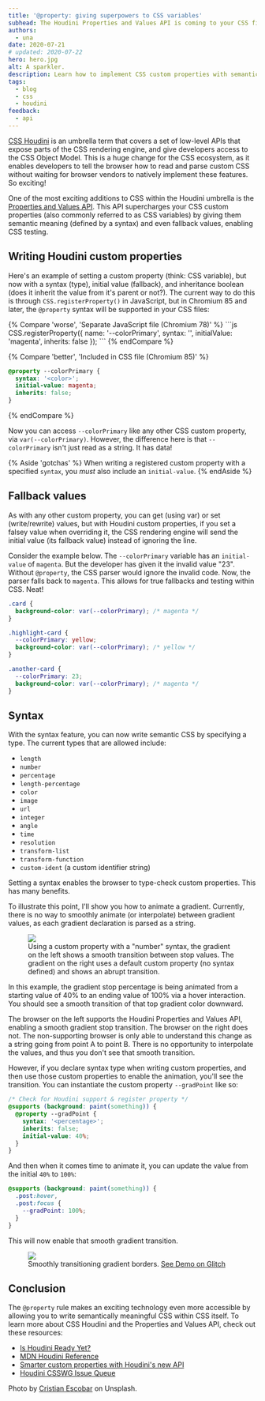 ```yaml
---
title: '@property: giving superpowers to CSS variables'
subhead: The Houdini Properties and Values API is coming to your CSS file in Chromium 85.
authors:
  - una
date: 2020-07-21
# updated: 2020-07-22
hero: hero.jpg
alt: A sparkler.
description: Learn how to implement CSS custom properties with semantic typing, a fallback value, and more, directly in your CSS file.
tags:
  - blog
  - css
  - houdini
feedback:
  - api
---
```


[CSS Houdini](https://ishoudinireadyyet.com) is an umbrella term that covers a
set of low-level APIs that expose parts of the CSS rendering engine, and give
developers access to the CSS Object Model. This is a huge
change for the CSS ecosystem, as it enables developers to tell the browser how
to read and parse custom CSS without waiting for browser vendors to natively
implement these features. So exciting!

One of the most exciting additions to CSS within the Houdini umbrella is the
[Properties and Values
API](https://developer.mozilla.org/en-US/docs/Web/API/CSS_Properties_and_Values_API).
This API supercharges your CSS custom properties (also commonly referred to as
CSS variables) by giving them semantic meaning (defined by a syntax) and even
fallback values, enabling CSS testing.

## Writing Houdini custom properties

Here's an example of setting a custom property (think: CSS variable), but now
with a syntax (type), initial value (fallback), and inheritance boolean (does
it inherit the value from it's parent or not?). The current way to do this is
through `CSS.registerProperty()` in JavaScript, but in Chromium 85 and later, the
`@property` syntax will be supported in your CSS files:

<div class="w-columns">
{% Compare 'worse', 'Separate JavaScript file (Chromium 78)' %}
```js
CSS.registerProperty({
  name: '--colorPrimary',
  syntax: '<color>',
  initialValue: 'magenta',
  inherits: false
});
```
{% endCompare %}

{% Compare 'better', 'Included in CSS file (Chromium 85)' %}
```css
@property --colorPrimary {
  syntax: '<color>';
  initial-value: magenta;
  inherits: false;
}
```
{% endCompare %}
</div>

Now you can access `--colorPrimary` like any other CSS custom property, via
`var(--colorPrimary)`. However, the difference here is that `--colorPrimary` isn't
just read as a string. It has data!

{% Aside 'gotchas' %}
  When writing a registered custom property with a specified `syntax`, you *must* also include an `initial-value`.
{% endAside %}

## Fallback values

As with any other custom property, you can get (using var) or set
(write/rewrite) values, but with Houdini custom properties, if you set a falsey
value when overriding it, the CSS rendering engine will send the initial value
(its fallback value) instead of ignoring the line.

Consider the example below. The `--colorPrimary` variable has an
`initial-value` of `magenta`. But the developer has given it the invalid
value "23". Without `@property`, the CSS parser would ignore the
invalid code. Now, the parser falls back to `magenta`. This allows for
true fallbacks and testing within CSS. Neat!

```css
.card {
  background-color: var(--colorPrimary); /* magenta */
}

.highlight-card {
  --colorPrimary: yellow;
  background-color: var(--colorPrimary); /* yellow */
}

.another-card {
  --colorPrimary: 23;
  background-color: var(--colorPrimary); /* magenta */
}
```

## Syntax

With the syntax feature, you can now write semantic CSS by specifying
a type. The current types that are allowed include:

- `length`
- `number`
- `percentage`
- `length-percentage`
- `color`
- `image`
- `url`
- `integer`
- `angle`
- `time`
- `resolution`
- `transform-list`
- `transform-function`
- `custom-ident` (a custom identifier string)


Setting a syntax enables the browser to type-check custom properties.
This has many benefits.

To illustrate this point, I'll show you how to animate a gradient. Currently,
there is no way to smoothly animate (or interpolate) between gradient values, as
each gradient declaration is parsed as a string.

<figure class="w-figure">
  <img class="w-screenshot" src="https://storage.googleapis.com/web-dev-assets/at-property/support1.gif">
  <figcaption class="w-figcaption">
    Using a custom property with a "number" syntax, the gradient on the left shows a smooth 
    transition between stop values. The gradient on the right uses a default custom property 
    (no syntax defined) and shows an abrupt transition.
  </figcaption>
</figure>

<!-- <figure class="w-figure">
  <video controls autoplay loop muted playsinline class="w-screenshot">
    <source src="https://storage.googleapis.com/web-dev-assets/at-property/support1.mp4" type="video/mp4">
  </video>
  <figcaption class="w-figcaption">
    Using a custom property with a "number" syntax, the gradient on the left shows a smooth 
    transition between stop values. The gradient on the right uses a default custom property 
    (no syntax defined) and shows an abrupt transition.
  </figcaption>
</figure>
-->

In this example, the gradient stop percentage is being animated from a starting
value of 40% to an ending value of 100% via a hover interaction. You should see a
smooth transition of that top gradient color downward.

The browser on the left supports the Houdini Properties and Values API,
enabling a smooth gradient stop transition. The browser on the right does not. The
non-supporting browser is only able to understand this change as a string going
from point A to point B. There is no opportunity to interpolate the values, and
thus you don't see that smooth transition.

However, if you declare syntax type when writing custom properties, and then use
those custom properties to enable the animation, you'll see the transition. You
can instantiate the custom property `--gradPoint` like so:

```css
/* Check for Houdini support & register property */
@supports (background: paint(something)) {
  @property --gradPoint {
    syntax: '<percentage>';
    inherits: false;
    initial-value: 40%;
  }
}
```

And then when it comes time to animate it, you can update the value from the initial `40%` to `100%`:

```css
@supports (background: paint(something)) {
  .post:hover,
  .post:focus {
    --gradPoint: 100%;
  }
}
```

This will now enable that smooth gradient transition.

<figure class="w-figure">
  <img class="w-screenshot" src="https://storage.googleapis.com/web-dev-assets/at-property/demo.gif">
  <figcaption class="w-figcaption">
    Smoothly transitioning gradient borders. <a href="https://glitch.com/~houdini-gradient-borders">See Demo on Glitch</a>
  </figcaption>
</figure>

<!--
<figure class="w-figure">
  <video controls autoplay loop muted playsinline class="w-screenshot">
    <source src="https://storage.googleapis.com/web-dev-assets/at-property/demo.mp4" type="video/mp4">
  </video>
  <figcaption class="w-figcaption">
    Smoothly transitioning gradient borders. <a href="https://glitch.com/~houdini-gradient-borders">See Demo on Glitch</a>
  </figcaption>
</figure>
-->

## Conclusion 

The `@property` rule makes an exciting technology even more accessible by
allowing you to write semantically meaningful CSS within CSS itself. To learn
more about CSS Houdini and the Properties and Values API, check out these
resources:

- [Is Houdini Ready Yet?](http://ishoudinireadyyet.com/)
- [MDN Houdini Reference](https://developer.mozilla.org/en-US/docs/Web/Houdini)
- [Smarter custom properties with Houdini's new API](https://web.dev/css-props-and-vals/)
- [Houdini CSSWG Issue Queue](https://github.com/w3c/css-houdini-drafts/issues)

Photo by [Cristian Escobar](https://unsplash.com/@cristian1) on Unsplash.
